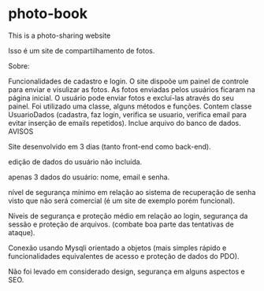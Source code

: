 # photo-book


This is a photo-sharing website  

Isso é um site de compartilhamento de fotos.

Sobre: 

Funcionalidades de cadastro e login.
O site dispoõe um painel de controle para enviar e visulizar as fotos. As fotos enviadas pelos usuários ficaram na página inicial.
O usuário pode enviar fotos e excluí-las através do seu painel.
Foi utilizado uma classe, alguns métodos e funções.
Contem classe UsuarioDados (cadastra, faz login, verifica se usuario, verifica email para evitar inserção de emails repetidos).
Inclue arquivo do banco de dados.
AVISOS

Site  desenvolvido em 3 dias (tanto front-end como back-end).

edição de dados do usuário não incluída.

apenas 3 dados do usuário: nome, email e senha.

nível de segurança mínimo em relação ao sistema de recuperação de senha visto que não será comercial 
(é um site de exemplo porém funcional).

Níveis de segurança e proteção médio em relação ao login, segurança da sessão e proteção de arquivos. (combate boa parte das tentativas de ataque).

Conexão usando Mysqli orientado a objetos (mais simples rápido e funcionalidades equivalentes de acesso e proteção de dados do PDO).

Não foi levado em considerado design, segurança em alguns aspectos e SEO.





